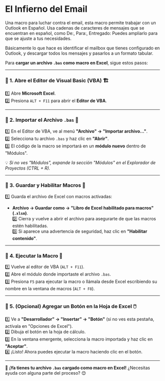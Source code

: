# El Infierno del Email
Una macro para luchar contra el email, esta macro permite trabajar con un Outlook en Español.
Usa cadenas de caracteres de mensajes que se encuentran en español, como De:, Para:, Entregado:
Puedes ampliarlo para que se ajuste a tus necesidades.

Básicamente lo que hace es identificar el mailbox que tienes configurado en Outlook, y descargar todos los mensajes y pasarlos a un formato tabular.

Para **cargar un archivo `.bas` como macro en Excel**, sigue estos pasos:  

---

### **🔹 1. Abre el Editor de Visual Basic (VBA) 🏗️**  
1️⃣ Abre **Microsoft Excel**.  
2️⃣ Presiona `ALT + F11` para abrir el **Editor de VBA**.  

---

### **🔹 2. Importar el Archivo `.bas` 📂**  
1️⃣ En el Editor de VBA, ve al menú **"Archivo" → "Importar archivo..."**.  
2️⃣ Selecciona tu archivo `.bas` y haz clic en **"Abrir"**.  
3️⃣ El código de la macro se importará en un **módulo nuevo** dentro de "Módulos".  

💡 *Si no ves "Módulos", expande la sección "Módulos" en el Explorador de Proyectos (CTRL + R).*  

---

### **🔹 3. Guardar y Habilitar Macros 💾**  
1️⃣ Guarda el archivo de Excel con macros activadas:  
   - **Archivo → Guardar como → "Libro de Excel habilitado para macros" (`.xlsm`)**.  
2️⃣ Cierra y vuelve a abrir el archivo para asegurarte de que las macros estén habilitadas.  
3️⃣ Si aparece una advertencia de seguridad, haz clic en **"Habilitar contenido"**.  

---

### **🔹 4. Ejecutar la Macro 🚀**  
1️⃣ Vuelve al editor de VBA (`ALT + F11`).  
2️⃣ Abre el módulo donde importaste el archivo `.bas`.  
3️⃣ Presiona `F5` para ejecutar la macro o llámala desde Excel escribiendo su nombre en la ventana de macros (`ALT + F8`).  

---

### **🔹 5. (Opcional) Agregar un Botón en la Hoja de Excel 🖱️**  
1️⃣ Ve a **"Desarrollador" → "Insertar" → "Botón"** (si no ves esta pestaña, actívala en "Opciones de Excel").  
2️⃣ Dibuja el botón en la hoja de cálculo.  
3️⃣ En la ventana emergente, selecciona la macro importada y haz clic en **"Aceptar"**.  
4️⃣ ¡Listo! Ahora puedes ejecutar la macro haciendo clic en el botón.  

---

🔹 **¡Ya tienes tu archivo `.bas` cargado como macro en Excel!** ¿Necesitas ayuda con alguna parte del proceso? 😊
